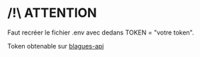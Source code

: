 # /!\ ATTENTION

Faut recréer le fichier .env avec dedans TOKEN = "votre token".

Token obtenable sur [blagues-api](https://www.blagues-api.fr/)
